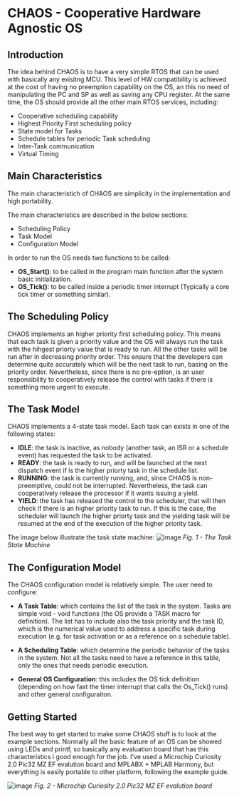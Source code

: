 # CHAOS - Cooperative Hardware Agnostic OS

## Introduction
The idea behind CHAOS is to have a very simple RTOS that can be used with basically any exisitng MCU. This level of HW compatibility is achieved at the cost of having no preemption capability on the OS, an this no need of manipulating the PC and SP as well as saving any CPU register. At the same time, the OS should provide all the other main RTOS services, including:

- Cooperative scheduling capability
- Highest Priority First scheduling policy
- State model for Tasks
- Schedule tables for periodic Task scheduling
- Inter-Task communication
- Virtual Timing

## Main Characteristics
The main characteristich of CHAOS are simplicity in the implementation and high portability.

The main characteristics are described in the below sections:
- Scheduling Policy
- Task Model
- Configuration Model

In order to run the OS needs two functions to be called:
- **OS_Start()**: to be called in the program main function after the system basic initialization.
- **OS_Tick()**: to be called inside a periodic timer interrupt (Typically a core tick timer or something similar).

## The Scheduling Policy
CHAOS implements an higher priority first scheduling policy. This means that each task is given a priority value and the OS will always run the task with the hihgest priorty value that is ready to run. All the other tasks will be run after in decreasing priority order. This ensure that the developers can determine quite accurately which will be the next task to run, basing on the priority order. Nevertheless, since there is no pre-eption, is an user responsibility to cooperatively release the control with tasks if there is something more urgent to execute.

## The Task Model
CHAOS implements a 4-state task model. Each task can exists in one of the following states:

- **IDLE**: the task is inactive, as nobody (another task, an ISR or a schedule event) has requested the task to be activated.
- **READY**: the task is ready to run, and will be launched at the next dispatch event if is the higher priorty task in the schedule list.
- **RUNNING**: the task is currently running, and, since CHAOS is non-preemptive, could not be interrupted. Nevertheless, the task can cooperatively release the processor if it wants issuing a yield.
- **YIELD**: the task has released the control to the scheduler, that will then check if there is an higher priority task to run. If this is the case, the scheduler will launch the higher priorty task and the yielding task will be resumed at the end of the execution of the higher priority task. 

The image below illustrate the task state machine:
![image](https://github.com/ffich/CHAOS/assets/59200746/d1c98f89-bda3-40ea-9ec2-616a8c2a789a)
*Fig. 1 - The Task State Machine*


## The Configuration Model
The CHAOS configuration model is relatively simple. The user need to configure:

- **A Task Table**: which contains the list of the task in the system. Tasks are simple void - void functions (the OS provide a TASK macro for definition). The list has to include also the task priority and the task ID, which is the numerical value used to address a specific task during execution (e.g. for task activation or as a reference on a schedule table).

- **A Scheduling Table**: which determine the periodic behavior of the tasks in the system. Not all the tasks need to have a reference in this table, only the ones that needs periodic execution.

- **General OS Configuration**: this includes the OS tick definition (depending on how fast the timer interrupt that calls the Os_Tick() runs) and other general configuraiton.

## Getting Started
The best way to get started to make some CHAOS stuff is to look at the example sections. Normally all the basic feature of an OS can be showed using LEDs and printf, so basically any evaluation board that has this characteristics i good enough for the job. I've used a Microchip Curiosity 2.0 Pic32 MZ EF evalution board and MPLABX + MPLAB Harmony, but everything is easily portable to other platform, following the example guide. 

![image](https://github.com/ffich/CHAOS/assets/59200746/33cdfd6b-bde9-4cc2-b57a-0d35b5831352)
*Fig. 2 - Microchip Curiosity 2.0 Pic32 MZ EF evalution board*

